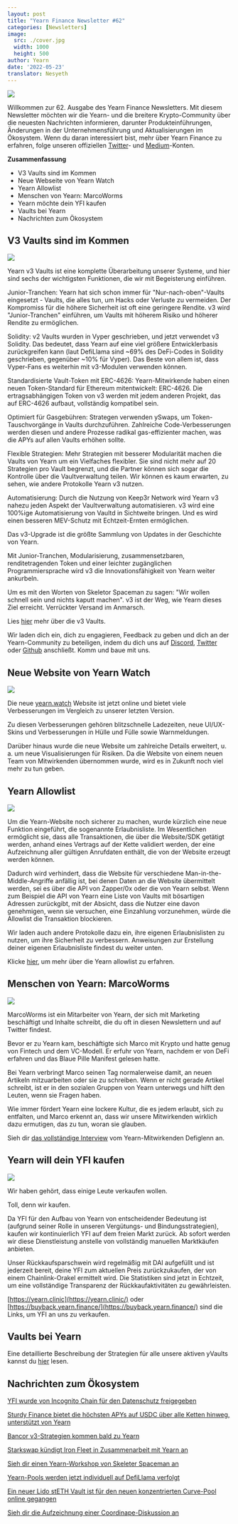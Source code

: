 ```yaml
---
layout: post
title: "Yearn Finance Newsletter #62"
categories: [Newsletters]
image:
  src: ./cover.jpg
  width: 1000
  height: 500
author: Yearn
date: '2022-05-23'
translator: Nesyeth
---
```


![](./cover.jpg?w=1000&h=500)

Willkommen zur 62. Ausgabe des Yearn Finance Newsletters. Mit diesem Newsletter möchten wir die Yearn- und die breitere Krypto-Community über die neuesten Nachrichten informieren, darunter Produkteinführungen, Änderungen in der Unternehmensführung und Aktualisierungen im Ökosystem. Wenn du daran interessiert bist, mehr über Yearn Finance zu erfahren, folge unseren offiziellen [Twitter](https://twitter.com/iearnfinance)- und [Medium](https://medium.com/iearn)-Konten.

**Zusammenfassung**

- V3 Vaults sind im Kommen
- Neue Webseite von Yearn Watch
- Yearn Allowlist
- Menschen von Yearn: MarcoWorms
- Yearn möchte dein YFI kaufen
- Vaults bei Yearn
- Nachrichten zum Ökosystem

## V3 Vaults sind im Kommen

![](./image2.jpg?w=900&h=429)

Yearn v3 Vaults ist eine komplette Überarbeitung unserer Systeme, und hier sind sechs der wichtigsten Funktionen, die wir mit Begeisterung einführen.

Junior-Tranchen: Yearn hat sich schon immer für "Nur-nach-oben"-Vaults eingesetzt - Vaults, die alles tun, um Hacks oder Verluste zu vermeiden. Der Kompromiss für die höhere Sicherheit ist oft eine geringere Rendite. v3 wird "Junior-Tranchen" einführen, um Vaults mit höherem Risiko und höherer Rendite zu ermöglichen.

Solidity: v2 Vaults wurden in Vyper geschrieben, und jetzt verwendet v3 Solidity. Das bedeutet, dass Yearn auf eine viel größere Entwicklerbasis zurückgreifen kann (laut DefiLlama sind ~69% des DeFi-Codes in Solidity geschrieben, gegenüber ~10% für Vyper). Das Beste von allem ist, dass Vyper-Fans es weiterhin mit v3-Modulen verwenden können.

Standardisierte Vault-Token mit ERC-4626: Yearn-Mitwirkende haben einen neuen Token-Standard für Ethereum mitentwickelt: ERC-4626. Die ertragsabhängigen Token von v3 werden mit jedem anderen Projekt, das auf ERC-4626 aufbaut, vollständig kompatibel sein.

Optimiert für Gasgebühren: Strategen verwenden ySwaps, um Token-Tauschvorgänge in Vaults durchzuführen. Zahlreiche Code-Verbesserungen werden diesen und andere Prozesse radikal gas-effizienter machen, was die APYs auf allen Vaults erhöhen sollte.

Flexible Strategien: Mehr Strategien mit besserer Modularität machen die Vaults von Yearn um ein Vielfaches flexibler. Sie sind nicht mehr auf 20 Strategien pro Vault begrenzt, und die Partner können sich sogar die Kontrolle über die Vaultverwaltung teilen. Wir können es kaum erwarten, zu sehen, wie andere Protokolle Yearn v3 nutzen.

Automatisierung: Durch die Nutzung von Keep3r Network wird Yearn v3 nahezu jeden Aspekt der Vaultverwaltung automatisieren. v3 wird eine 100%ige Automatisierung von Vaultd in Sichtweite bringen. Und es wird einen besseren MEV-Schutz mit Echtzeit-Ernten ermöglichen.

Das v3-Upgrade ist die größte Sammlung von Updates in der Geschichte von Yearn.

Mit Junior-Tranchen, Modularisierung, zusammensetzbaren, renditetragenden Token und einer leichter zugänglichen Programmiersprache wird v3 die Innovationsfähigkeit von Yearn weiter ankurbeln.

Um es mit den Worten von Skeletor Spaceman zu sagen: "Wir wollen schnell sein und nichts kaputt machen". v3 ist der Weg, wie Yearn dieses Ziel erreicht. Verrückter Versand im Anmarsch.

Lies [hier](https://medium.com/iearn/yearn-vaults-v3-36ce7c468ca0) mehr über die v3 Vaults.

Wir laden dich ein, dich zu engagieren, Feedback zu geben und dich an der Yearn-Community zu beteiligen, indem du dich uns auf [Discord](https://discord.gg/8rF374XkXy), [Twitter](http://twitter.com/iearnfinance) oder [Github](http://github.com/yearn) anschließt. Komm und baue mit uns.

## Neue Website von Yearn Watch

![](./image3.jpg?w=900&h=705)

Die neue [yearn.watch](https://yearn.watch/) Website ist jetzt online und bietet viele Verbesserungen im Vergleich zu unserer letzten Version.

Zu diesen Verbesserungen gehören blitzschnelle Ladezeiten, neue UI/UX-Skins und Verbesserungen in Hülle und Fülle sowie Warnmeldungen.

Darüber hinaus wurde die neue Website um zahlreiche Details erweitert, u. a. um neue Visualisierungen für Risiken. Da die Website von einem neuen Team von Mitwirkenden übernommen wurde, wird es in Zukunft noch viel mehr zu tun geben.

## Yearn Allowlist

![](./image4.jpg?w=900&h=429)

Um die Yearn-Website noch sicherer zu machen, wurde kürzlich eine neue Funktion eingeführt, die sogenannte Erlaubnisliste. Im Wesentlichen ermöglicht sie, dass alle Transaktionen, die über die Website/SDK getätigt werden, anhand eines Vertrags auf der Kette validiert werden, der eine Aufzeichnung aller gültigen Anrufdaten enthält, die von der Website erzeugt werden können.

Dadurch wird verhindert, dass die Website für verschiedene Man-in-the-Middle-Angriffe anfällig ist, bei denen Daten an die Website übermittelt werden, sei es über die API von Zapper/0x oder die von Yearn selbst. Wenn zum Beispiel die API von Yearn eine Liste von Vaults mit bösartigen Adressen zurückgibt, mit der Absicht, dass die Nutzer eine davon genehmigen, wenn sie versuchen, eine Einzahlung vorzunehmen, würde die Allowlist die Transaktion blockieren.

Wir laden auch andere Protokolle dazu ein, ihre eigenen Erlaubnislisten zu nutzen, um ihre Sicherheit zu verbessern. Anweisungen zur Erstellung deiner eigenen Erlaubnisliste findest du weiter unten.

Klicke [hier](https://medium.com/iearn/yearn-allowlist-71757d4e3cf4), um mehr über die Yearn allowlist zu erfahren.

## Menschen von Yearn: MarcoWorms

![](./image5.jpg?w=380&h=380)

MarcoWorms ist ein Mitarbeiter von Yearn, der sich mit Marketing beschäftigt und Inhalte schreibt, die du oft in diesen Newslettern und auf Twitter findest.

Bevor er zu Yearn kam, beschäftigte sich Marco mit Krypto und hatte genug von Fintech und dem VC-Modell. Er erfuhr von Yearn, nachdem er von DeFi erfahren und das Blaue Pille Manifest gelesen hatte.

Bei Yearn verbringt Marco seinen Tag normalerweise damit, an neuen Artikeln mitzuarbeiten oder sie zu schreiben. Wenn er nicht gerade Artikel schreibt, ist er in den sozialen Gruppen von Yearn unterwegs und hilft den Leuten, wenn sie Fragen haben.

Wie immer fördert Yearn eine lockere Kultur, die es jedem erlaubt, sich zu entfalten, und Marco erkennt an, dass wir unsere Mitwirkenden wirklich dazu ermutigen, das zu tun, woran sie glauben.

Sieh dir [das vollständige Interview](https://medium.com/iearn/people-of-yearn-marco-worms-c9bb139d278e) vom Yearn-Mitwirkenden Defiglenn an.

## Yearn will dein YFI kaufen

![](./image6.jpg?w=900&h=450)

Wir haben gehört, dass einige Leute verkaufen wollen.

Toll, denn wir kaufen.

Da YFI für den Aufbau von Yearn von entscheidender Bedeutung ist (aufgrund seiner Rolle in unseren Vergütungs- und Bindungsstrategien), kaufen wir kontinuierlich YFI auf dem freien Markt zurück. Ab sofort werden wir diese Dienstleistung anstelle von vollständig manuellen Marktkäufen anbieten.

Unser Rückkaufsparschwein wird regelmäßig mit DAI aufgefüllt und ist jederzeit bereit, deine YFI zum aktuellen Preis zurückzukaufen, der von einem Chainlink-Orakel ermittelt wird. Die Statistiken sind jetzt in Echtzeit, um eine vollständige Transparenz der Rückkaufaktivitäten zu gewährleisten.

[https://yearn.clinic](https://yearn.clinic/) oder [https://buyback.yearn.finance/](https://buyback.yearn.finance/) sind die Links, um YFI an uns zu verkaufen.

## Vaults bei Yearn

Eine detaillierte Beschreibung der Strategien für alle unsere aktiven yVaults kannst du [hier](https://medium.com/yearn-state-of-the-vaults/the-vaults-at-yearn-9237905ffed3) lesen.

## Nachrichten zum Ökosystem

[YFI wurde von Incognito Chain für den Datenschutz freigegeben](https://twitter.com/IncognitoChain/status/1527045614273544200)

[Sturdy Finance bietet die höchsten APYs auf USDC über alle Ketten hinweg, unterstützt von Yearn](https://twitter.com/pgpsam/status/1526301386173992961)

[Bancor v3-Strategien kommen bald zu Yearn](https://twitter.com/iearnfinance/status/1524417579539779585?s=20&t=cFsaa8mpS97O9Gvbhjm0iQ)

[Starkswap kündigt Iron Fleet in Zusammenarbeit mit Yearn an](https://twitter.com/starkswap/status/1523695464180510721?s=20&t=0eYE4R6Ip9eG2SmowIrFYw)

[Sieh dir einen Yearn-Workshop von Skeleter Spaceman an](https://twitter.com/iearnfinance/status/1524491263344533506?s=20&t=0eYE4R6Ip9eG2SmowIrFYw)

[Yearn-Pools werden jetzt individuell auf DefiLlama verfolgt](https://twitter.com/DefiLlama/status/1524968130967216146?s=20&t=0eYE4R6Ip9eG2SmowIrFYw)

[Ein neuer Lido stETH Vault ist für den neuen konzentrierten Curve-Pool online gegangen](https://twitter.com/iearnfinance/status/1524913700334731264?s=20&t=0eYE4R6Ip9eG2SmowIrFYw)

[Sieh dir die Aufzeichnung einer Coordinape-Diskussion an](https://twitter.com/YFI_interns/status/1525159821321830403)
